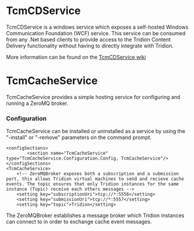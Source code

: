 TcmCDService
============

TcmCDService is a windows service which exposes a self-hosted Windows Communication Foundation (WCF) service. This service can be consumed from any .Net based clients to provide access to the Tridion Content Delivery functionality without having to directly integrate with Tridion.

More information can be found on the [TcmCDService wiki](https://github.com/robvanoostenrijk/TcmCDService/wiki/Home)

TcmCacheService
===============

TcmCacheService provides a simple hosting service for configuring and running a ZeroMQ broker.

### Configuration #

TcmCacheService can be installed or uninstalled as a service by using the "-install" or "-remove" parameters on the command prompt.


    <configSections>
		    <section name="TcmCacheService" type="TcmCacheService.Configuration.Config, TcmCacheService"/>
    </configSections>
    <TcmCacheService>		
	    <!-- ZeroMQBroker exposes both a subscription and a submission port, this allows Tridion virtual machines to send and recieve cache events. The topic ensures that only Tridion instances for the same instance (Topic) receive each others messages -->
	    <setting key="subscriptionUri">tcp://*:5556</setting>
	    <setting key="submissionUri">tcp://*:5557</setting>
	    <setting key="topic">Tridion</setting>
   </TcmCacheService>

The ZeroMQBroker establishes a message broker which Tridion instances can connect to in order to exchange cache event messages.
